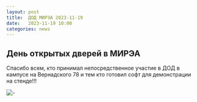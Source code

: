```yaml
---
layout: post
title:  ДОД МИРЭА 2023-11-19
date:   2023-11-19 10:00
categories: news
---
```



## День открытых дверей в МИРЭА

Спасибо всем, кто принимал непосредственное участие в ДОД в кампусе на Вернадского 78 и тем кто готовил софт для демонстрации на стенде!!! 

![-](https://.jpg)

